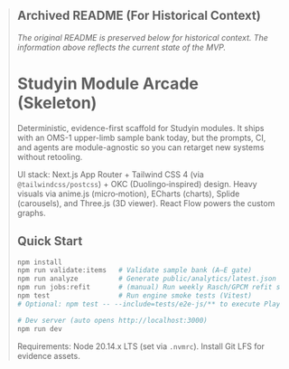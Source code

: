 > ## Archived README (For Historical Context)
> 
> *The original README is preserved below for historical context. The information above reflects the current state of the MVP.*
> 
> # Studyin Module Arcade (Skeleton)
> 
> Deterministic, evidence-first scaffold for Studyin modules. It ships with an OMS-1 upper-limb sample bank today, but the prompts, CI, and agents are module-agnostic so you can retarget new systems without retooling.
> 
> UI stack: Next.js App Router + Tailwind CSS 4 (via `@tailwindcss/postcss`) + OKC (Duolingo‑inspired) design. Heavy visuals via anime.js (micro‑motion), ECharts (charts), Splide (carousels), and Three.js (3D viewer). React Flow powers the custom graphs.
> 
> ## Quick Start
> 
> ```bash
> npm install
> npm run validate:items   # Validate sample bank (A–E gate)
> npm run analyze          # Generate public/analytics/latest.json
> npm run jobs:refit       # (manual) Run weekly Rasch/GPCM refit summary (writes data/refit-summaries)
> npm test                 # Run engine smoke tests (Vitest)
> # Optional: npm test -- --include=tests/e2e-js/** to execute Playwright smoke tests (default Vitest run excludes tests/e2e-js/**)
> 
> # Dev server (auto opens http://localhost:3000)
> npm run dev
> ```
> 
> Requirements: Node 20.14.x LTS (set via `.nvmrc`). Install Git LFS for evidence assets.
